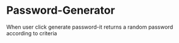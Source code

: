 # Password-Generator
When user click generate password-it returns a random password according to criteria

